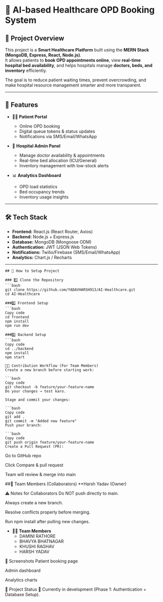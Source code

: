 # 🏥 AI-based Healthcare OPD Booking System

## 📖 Project Overview
This project is a **Smart Healthcare Platform** built using the **MERN Stack (MongoDB, Express, React, Node.js)**.  
It allows patients to **book OPD appointments online**, view **real-time hospital bed availability**, and helps hospitals manage **doctors, beds, and inventory** efficiently.  

The goal is to reduce patient waiting times, prevent overcrowding, and make hospital resource management smarter and more transparent.  

---

## 🚀 Features
- 👨‍⚕️ **Patient Portal**
  - Online OPD booking  
  - Digital queue tokens & status updates  
  - Notifications via SMS/Email/WhatsApp  

- 🏥 **Hospital Admin Panel**
  - Manage doctor availability & appointments  
  - Real-time bed allocation (ICU/General)  
  - Inventory management with low-stock alerts  

- 📊 **Analytics Dashboard**
  - OPD load statistics  
  - Bed occupancy trends  
  - Inventory usage insights  

---

## 🛠️ Tech Stack
- **Frontend:** React.js (React Router, Axios)  
- **Backend:** Node.js + Express.js  
- **Database:** MongoDB (Mongoose ODM)  
- **Authentication:** JWT (JSON Web Tokens)  
- **Notifications:** Twilio/Firebase (SMS/Email/WhatsApp)  
- **Analytics:** Chart.js / Recharts  

---

```
## 🚀 How to Setup Project

### 1️⃣ Clone the Repository
```bash
git clone https://github.com/YADAVHARSH913/AI-Healthcare.git
cd AI-Healthcare

###2️⃣ Frontend Setup
```bash
Copy code
cd frontend
npm install
npm run dev

###3️⃣ Backend Setup
```bash
Copy code
cd ../backend
npm install
npm start

👨‍💻 Contribution Workflow (For Team Members)
Create a new branch before starting work:

```bash
Copy code
git checkout -b feature/your-feature-name
Do your changes → test karo.

Stage and commit your changes:

```bash
Copy code
git add .
git commit -m "Added new feature"
Push your branch:

```bash
Copy code
git push origin feature/your-feature-name
Create a Pull Request (PR):
```
Go to GitHub repo

Click Compare & pull request

Team will review & merge into main

##👥 Team Members (Collaborators) 
**Harsh Yadav (Owner)


⚠️ Notes for Collaborators
Do NOT push directly to main.

Always create a new branch.

Resolve conflicts properly before merging.

Run npm install after pulling new changes.


- 👨‍💻 **Team Members**
  - DAMINI RATHORE  
  - BHAVYA BHATNAGAR
  - KHUSHI RAGHAV
  - HARSH YADAV
 
    
📸 Screenshots 
Patient booking page

Admin dashboard

Analytics charts

📅 Project Status
🚧 Currently in development (Phase 1: Authentication + Database Setup).
